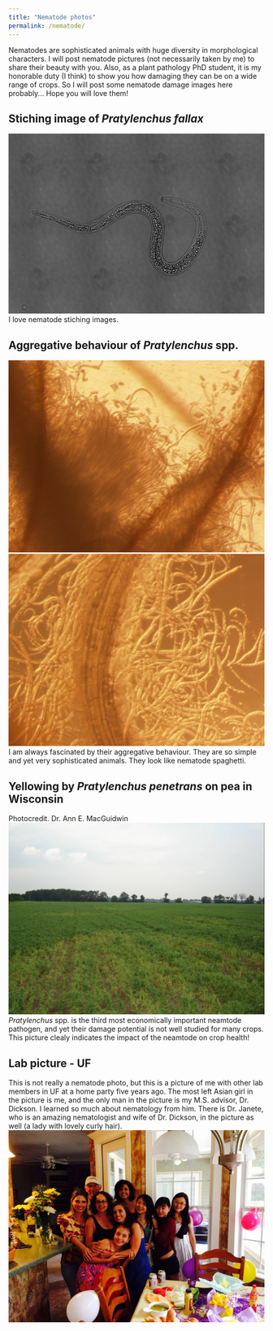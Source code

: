 ```yaml
---
title: "Nematode photos"
permalink: /nematode/
---
```

Nematodes are sophisticated animals with huge diversity in morphological characters. 
I will post nematode pictures (not necessarily taken by me) to share their beauty with you. 
Also, as a plant pathology PhD student, it is my honorable duty (I think) to show you how damaging they can be on a wide range of crops. So I will post some nematode damage images here probably...
Hope you will love them!

## Stiching image of *Pratylenchus fallax* 
![](../rln734_stiching.png)
I love nematode stiching images.

## Aggregative behaviour of *Pratylenchus* spp. 
![](../nema_aggregation1.jpg)
![](../nema_aggregation2.jpg)
I am always fascinated by their aggregative behaviour. They are so simple and yet very sophisticated animals. 
They look like nematode spaghetti. 

## Yellowing by *Pratylenchus penetrans* on pea in Wisconsin
Photocredit. Dr. Ann E. MacGuidwin
![](../pea_RlnDamage.jpg)
*Pratylenchus* spp. is the third most economically important neamtode pathogen, and yet their damage potential is not well studied for many crops. This picture clealy indicates the impact of the neamtode on crop health!


## Lab picture - UF
This is not really a nematode photo, but this is a picture of me with other lab members in UF at a home party five years ago.
The most left Asian girl in the picture is me, and the only man in the picture is my M.S. advisor, Dr. Dickson. I learned so much about nematology from him. 
There is Dr. Janete, who is an amazing nematologist and wife of Dr. Dickson, in the picture as well (a lady with lovely curly hair).
![](../FL_lab.jpg)



